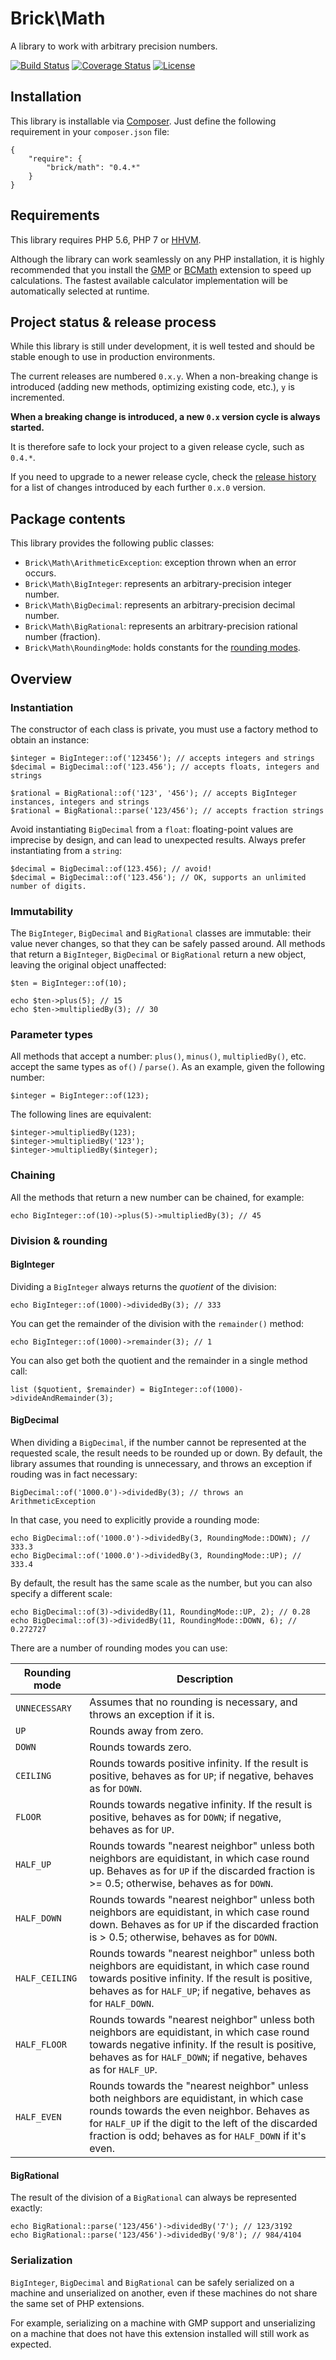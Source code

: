 Brick\Math
==========

A library to work with arbitrary precision numbers.

[![Build Status](https://secure.travis-ci.org/brick/math.svg?branch=master)](http://travis-ci.org/brick/math)
[![Coverage Status](https://coveralls.io/repos/brick/math/badge.svg?branch=master)](https://coveralls.io/r/brick/math?branch=master)
[![License](https://img.shields.io/badge/license-MIT-blue.svg)](http://opensource.org/licenses/MIT)

Installation
------------

This library is installable via [Composer](https://getcomposer.org/).
Just define the following requirement in your `composer.json` file:

    {
        "require": {
            "brick/math": "0.4.*"
        }
    }

Requirements
------------

This library requires PHP 5.6, PHP 7 or [HHVM](http://hhvm.com/).

Although the library can work seamlessly on any PHP installation, it is highly recommended that you install the
[GMP](http://php.net/manual/en/book.gmp.php) or [BCMath](http://php.net/manual/en/book.bc.php) extension
to speed up calculations. The fastest available calculator implementation will be automatically selected at runtime.

Project status & release process
--------------------------------

While this library is still under development, it is well tested and should be stable enough to use in production
environments.

The current releases are numbered `0.x.y`. When a non-breaking change is introduced (adding new methods, optimizing
existing code, etc.), `y` is incremented.

**When a breaking change is introduced, a new `0.x` version cycle is always started.**

It is therefore safe to lock your project to a given release cycle, such as `0.4.*`.

If you need to upgrade to a newer release cycle, check the [release history](https://github.com/brick/math/releases)
for a list of changes introduced by each further `0.x.0` version.

Package contents
----------------

This library provides the following public classes:

- `Brick\Math\ArithmeticException`: exception thrown when an error occurs.
- `Brick\Math\BigInteger`: represents an arbitrary-precision integer number.
- `Brick\Math\BigDecimal`: represents an arbitrary-precision decimal number.
- `Brick\Math\BigRational`: represents an arbitrary-precision rational number (fraction).
- `Brick\Math\RoundingMode`: holds constants for the [rounding modes](#division--rounding-modes).

Overview
--------

### Instantiation

The constructor of each class is private, you must use a factory method to obtain an instance:

    $integer = BigInteger::of('123456'); // accepts integers and strings
    $decimal = BigDecimal::of('123.456'); // accepts floats, integers and strings

    $rational = BigRational::of('123', '456'); // accepts BigInteger instances, integers and strings
    $rational = BigRational::parse('123/456'); // accepts fraction strings

Avoid instantiating `BigDecimal` from a `float`: floating-point values are imprecise by design,
and can lead to unexpected results. Always prefer instantiating from a `string`:

    $decimal = BigDecimal::of(123.456); // avoid!
    $decimal = BigDecimal::of('123.456'); // OK, supports an unlimited number of digits.

### Immutability

The `BigInteger`, `BigDecimal` and `BigRational` classes are immutable: their value never changes,
so that they can be safely passed around. All methods that return a `BigInteger`, `BigDecimal` or `BigRational`
return a new object, leaving the original object unaffected:

    $ten = BigInteger::of(10);

    echo $ten->plus(5); // 15
    echo $ten->multipliedBy(3); // 30

### Parameter types

All methods that accept a number: `plus()`, `minus()`, `multipliedBy()`, etc. accept the same types as `of()` / `parse()`.
As an example, given the following number:

    $integer = BigInteger::of(123);

The following lines are equivalent:

    $integer->multipliedBy(123);
    $integer->multipliedBy('123');
    $integer->multipliedBy($integer);

### Chaining

All the methods that return a new number can be chained, for example:

    echo BigInteger::of(10)->plus(5)->multipliedBy(3); // 45

### Division & rounding

#### BigInteger

Dividing a `BigInteger` always returns the *quotient* of the division:

    echo BigInteger::of(1000)->dividedBy(3); // 333

You can get the remainder of the division with the `remainder()` method:

    echo BigInteger::of(1000)->remainder(3); // 1

You can also get both the quotient and the remainder in a single method call:

    list ($quotient, $remainder) = BigInteger::of(1000)->divideAndRemainder(3);

#### BigDecimal

When dividing a `BigDecimal`, if the number cannot be represented at the requested scale, the result needs to be rounded up or down.
By default, the library assumes that rounding is unnecessary, and throws an exception if rouding was in fact necessary:

    BigDecimal::of('1000.0')->dividedBy(3); // throws an ArithmeticException

In that case, you need to explicitly provide a rounding mode:

    echo BigDecimal::of('1000.0')->dividedBy(3, RoundingMode::DOWN); // 333.3
    echo BigDecimal::of('1000.0')->dividedBy(3, RoundingMode::UP); // 333.4

By default, the result has the same scale as the number, but you can also specify a different scale:

    echo BigDecimal::of(3)->dividedBy(11, RoundingMode::UP, 2); // 0.28
    echo BigDecimal::of(3)->dividedBy(11, RoundingMode::DOWN, 6); // 0.272727

There are a number of rounding modes you can use:

Rounding mode  | Description
-------------- | -----------
`UNNECESSARY`  | Assumes that no rounding is necessary, and throws an exception if it is.
`UP`           | Rounds away from zero.
`DOWN`         | Rounds towards zero.
`CEILING`      | Rounds towards positive infinity. If the result is positive, behaves as for `UP`; if negative, behaves as for `DOWN`.
`FLOOR`        | Rounds towards negative infinity. If the result is positive, behaves as for `DOWN`; if negative, behaves as for `UP`.
`HALF_UP`      | Rounds towards "nearest neighbor" unless both neighbors are equidistant, in which case round up. Behaves as for `UP` if the discarded fraction is >= 0.5; otherwise, behaves as for `DOWN`.
`HALF_DOWN`    | Rounds towards "nearest neighbor" unless both neighbors are equidistant, in which case round down. Behaves as for `UP` if the discarded fraction is > 0.5; otherwise, behaves as for `DOWN`.
`HALF_CEILING` | Rounds towards "nearest neighbor" unless both neighbors are equidistant, in which case round towards positive infinity. If the result is positive, behaves as for `HALF_UP`; if negative, behaves as for `HALF_DOWN`.
`HALF_FLOOR`   | Rounds towards "nearest neighbor" unless both neighbors are equidistant, in which case round towards negative infinity. If the result is positive, behaves as for `HALF_DOWN`; if negative, behaves as for `HALF_UP`.
`HALF_EVEN`    | Rounds towards the "nearest neighbor" unless both neighbors are equidistant, in which case rounds towards the even neighbor. Behaves as for `HALF_UP` if the digit to the left of the discarded fraction is odd; behaves as for `HALF_DOWN` if it's even.

#### BigRational

The result of the division of a `BigRational` can always be represented exactly:

    echo BigRational::parse('123/456')->dividedBy('7'); // 123/3192
    echo BigRational::parse('123/456')->dividedBy('9/8'); // 984/4104

### Serialization

`BigInteger`, `BigDecimal` and `BigRational` can be safely serialized on a machine and unserialized on another,
even if these machines do not share the same set of PHP extensions.

For example, serializing on a machine with GMP support and unserializing on a machine that does not have this extension
installed will still work as expected.